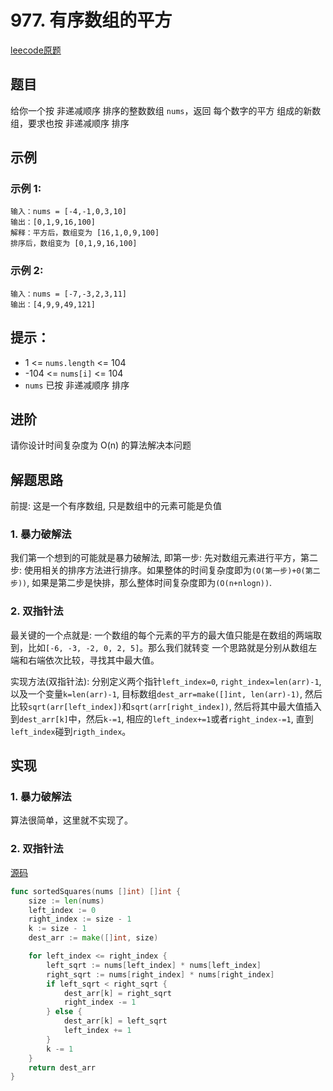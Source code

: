 # 977. 有序数组的平方

[leecode原题](https://leetcode.cn/problems/squares-of-a-sorted-array/)

## 题目
给你一个按 非递减顺序 排序的整数数组 `nums`，返回 每个数字的平方 组成的新数组，要求也按 非递减顺序 排序

## 示例

### 示例 1:

```text
输入：nums = [-4,-1,0,3,10]
输出：[0,1,9,16,100]
解释：平方后，数组变为 [16,1,0,9,100]
排序后，数组变为 [0,1,9,16,100]
```

### 示例 2:

```text
输入：nums = [-7,-3,2,3,11]
输出：[4,9,9,49,121]
```

## 提示：
- 1 <= `nums.length` <= 104
- -104 <= `nums[i]` <= 104
- `nums` 已按 非递减顺序 排序
 
## 进阶
请你设计时间复杂度为 O(n) 的算法解决本问题

## 解题思路

前提: 这是一个有序数组, 只是数组中的元素可能是负值

### 1. 暴力破解法
我们第一个想到的可能就是暴力破解法, 即第一步: 先对数组元素进行平方，第二步: 使用相关的排序方法进行排序。如果整体的时间复杂度即为`(O(第一步)+0(第二步))`, 如果是第二步是快排，那么整体时间复杂度即为`(O(n+nlogn))`.

### 2. 双指针法
最关键的一个点就是: 一个数组的每个元素的平方的最大值只能是在数组的两端取到，比如`[-6, -3, -2, 0, 2, 5]`。那么我们就转变
一个思路就是分别从数组左端和右端依次比较，寻找其中最大值。

实现方法(双指针法): 分别定义两个指针`left_index=0`, `right_index=len(arr)-1`, 以及一个变量`k=len(arr)-1`, 目标数组`dest_arr=make([]int, len(arr)-1)`, 然后比较`sqrt(arr[left_index])`和`sqrt(arr[right_index])`, 然后将其中最大值插入到`dest_arr[k]`中，然后`k-=1`, 相应的`left_index+=1`或者`right_index-=1`, 直到`left_index`碰到`rigth_index`。

## 实现

### 1. 暴力破解法
算法很简单，这里就不实现了。

### 2. 双指针法
[源码](./code/977-squares-of-a-sorted-array/main.go)
```go
func sortedSquares(nums []int) []int {
	size := len(nums)
	left_index := 0
	right_index := size - 1
	k := size - 1
	dest_arr := make([]int, size)

	for left_index <= right_index {
		left_sqrt := nums[left_index] * nums[left_index]
		right_sqrt := nums[right_index] * nums[right_index]
		if left_sqrt < right_sqrt {
			dest_arr[k] = right_sqrt
			right_index -= 1
		} else {
			dest_arr[k] = left_sqrt
			left_index += 1
		}
		k -= 1
	}
	return dest_arr
}
```
